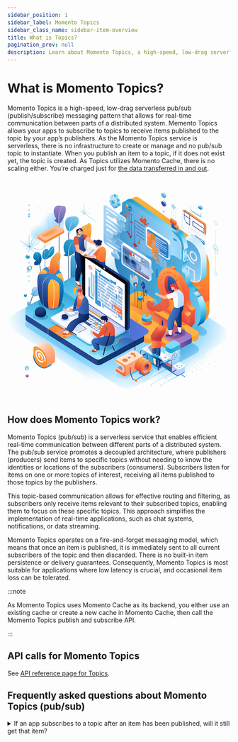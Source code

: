 ```yaml
---
sidebar_position: 1
sidebar_label: Momento Topics
sidebar_class_name: sidebar-item-overview
title: What is Topics?
pagination_prev: null
description: Learn about Momento Topics, a high-speed, low-drag serverless pub/sub (publish/subscribe) messaging pattern for real-time app communication.
---
```


# What is Momento Topics?

Momento Topics is a high-speed, low-drag serverless pub/sub (publish/subscribe) messaging pattern that allows for real-time communication between parts of a distributed system. Memento Topics allows your apps to subscribe to topics to receive items published to the topic by your app’s publishers. As the Momento Topics service is serverless, there is no infrastructure to create or manage and no pub/sub topic to instantiate. When you publish an item to a topic, if it does not exist yet, the topic is created. As Topics utilizes Momento Cache, there is no scaling either. You’re charged just for [the data transferred in and out](./../manage/pricing).

![image](./../../static/img/pub-sub-smaller.png)

## How does Momento Topics work?

Momento Topics (pub/sub) is a serverless service that enables efficient real-time communication between different parts of a distributed system. The pub/sub service promotes a decoupled architecture, where publishers (producers) send items to specific topics without needing to know the identities or locations of the subscribers (consumers). Subscribers listen for items on one or more topics of interest, receiving all items published to those topics by the publishers.

This topic-based communication allows for effective routing and filtering, as subscribers only receive items relevant to their subscribed topics, enabling them to focus on these specific topics. This approach simplifies the implementation of real-time applications, such as chat systems, notifications, or data streaming.

Momento Topics operates on a fire-and-forget messaging model, which means that once an item is published, it is immediately sent to all current subscribers of the topic and then discarded. There is no built-in item persistence or delivery guarantees. Consequently, Momento Topics is most suitable for applications where low latency is crucial, and occasional item loss can be tolerated.

:::note

As Momento Topics uses Momento Cache as its backend, you either use an existing cache or create a new cache in Momento Cache, then call the Momento Topics publish and subscribe API.

:::

## API calls for Momento Topics
See [API reference page for Topics](./../develop/api-reference/topics.md).

## Frequently asked questions about Momento Topics (pub/sub)

<details>
  <summary>If an app subscribes to a topic after an item has been published, will it still get that item?</summary>
No. A subscriber does not have access to historical items on a Topic.
</details>